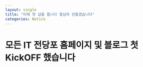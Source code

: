 ```yaml
---
layout: single
title: "이제 첫 삽을 뜹니다 열심히 만들겠습니다"
categories: Notice
---
```


# 모든 IT 전당포 홈페이지 및 블로그 첫 KickOFF 했습니다

